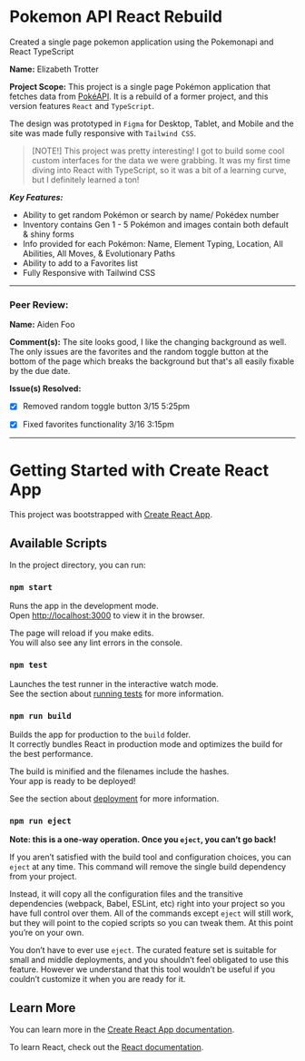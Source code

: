 # Pokemon API React Rebuild

Created a single page pokemon application using the Pokemonapi and React TypeScript

**Name:** Elizabeth Trotter

**Project Scope:** This project is a single page Pokémon application that fetches data from [PokéAPI](https://pokeapi.co/). It is a rebuild of a former project, and this version features `React` and `TypeScript`.

The design was prototyped in `Figma` for Desktop, Tablet, and Mobile and the site was made fully responsive with `Tailwind CSS`. 

> [NOTE!]
This project was pretty interesting! I got to build some cool custom interfaces for the data we were grabbing. It was my first time diving into React with TypeScript, so it was a bit of a learning curve, but I definitely learned a ton!

***Key Features:***

- Ability to get random Pokémon or search by name/ Pokédex number
- Inventory contains Gen 1 - 5 Pokémon and images contain both default & shiny forms
- Info provided for each Pokémon: Name, Element Typing, Location, All Abilities, All Moves, & Evolutionary Paths
- Ability to add to a Favorites list
- Fully Responsive with Tailwind CSS


---


### Peer Review:

**Name:** Aiden Foo

**Comment(s):**
The site looks good, I like the changing background as well. The only issues are the favorites and the random toggle button at the bottom of the page which breaks the background but that's all easily fixable by the due date. 

**Issue(s) Resolved:**
- [x] Removed random toggle button 3/15 5:25pm
- [x] Fixed favorites functionality 3/16 3:15pm


---


# Getting Started with Create React App

This project was bootstrapped with [Create React App](https://github.com/facebook/create-react-app).

## Available Scripts

In the project directory, you can run:

### `npm start`

Runs the app in the development mode.\
Open [http://localhost:3000](http://localhost:3000) to view it in the browser.

The page will reload if you make edits.\
You will also see any lint errors in the console.

### `npm test`

Launches the test runner in the interactive watch mode.\
See the section about [running tests](https://facebook.github.io/create-react-app/docs/running-tests) for more information.

### `npm run build`

Builds the app for production to the `build` folder.\
It correctly bundles React in production mode and optimizes the build for the best performance.

The build is minified and the filenames include the hashes.\
Your app is ready to be deployed!

See the section about [deployment](https://facebook.github.io/create-react-app/docs/deployment) for more information.

### `npm run eject`

**Note: this is a one-way operation. Once you `eject`, you can’t go back!**

If you aren’t satisfied with the build tool and configuration choices, you can `eject` at any time. This command will remove the single build dependency from your project.

Instead, it will copy all the configuration files and the transitive dependencies (webpack, Babel, ESLint, etc) right into your project so you have full control over them. All of the commands except `eject` will still work, but they will point to the copied scripts so you can tweak them. At this point you’re on your own.

You don’t have to ever use `eject`. The curated feature set is suitable for small and middle deployments, and you shouldn’t feel obligated to use this feature. However we understand that this tool wouldn’t be useful if you couldn’t customize it when you are ready for it.

## Learn More

You can learn more in the [Create React App documentation](https://facebook.github.io/create-react-app/docs/getting-started).

To learn React, check out the [React documentation](https://reactjs.org/).
